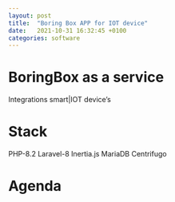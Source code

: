 ```yaml
---
layout: post
title:  "Boring Box APP for IOT device"
date:   2021-10-31 16:32:45 +0100
categories: software
---
```


# BoringBox as a service
Integrations smart|IOT device’s 

# Stack
PHP-8.2 Laravel-8 Inertia.js MariaDB Centrifugo
 
# Agenda
